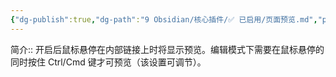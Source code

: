 ```yaml
---
{"dg-publish":true,"dg-path":"9 Obsidian/核心插件/✅ 已启用/页面预览.md","permalink":"/9 Obsidian/核心插件/✅ 已启用/页面预览/","created":"2025-07-31","updated":"2025-07-31"}
---
```



简介:: 开启后鼠标悬停在内部链接上时将显示预览。编辑模式下需要在鼠标悬停的同时按住 Ctrl/Cmd 键才可预览（该设置可调节）。
